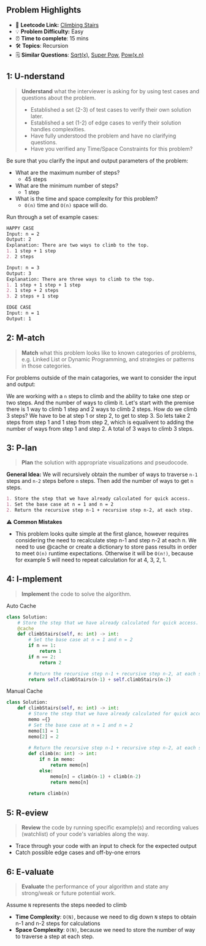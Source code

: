 ## Problem Highlights

* 🔗 **Leetcode Link:** [Climbing Stairs](https://leetcode.com/problems/climbing-stairs/)
* 💡 **Problem Difficulty:** Easy
* ⏰ **Time to complete**: 15 mins
* 🛠️ **Topics**: Recursion
* 🗒️ **Similar Questions**: [Sqrt(x)](https://leetcode.com/problems/sqrtx/), [Super Pow](https://leetcode.com/problems/super-pow/),  [Pow(x.n)](https://leetcode.com/problems/powx-n/)
    
## 1: U-nderstand
 
> **Understand** what the interviewer is asking for by using test cases and questions about the problem.
> 
> - Established a set (2-3) of test cases to verify their own solution later.
> - Established a set (1-2) of edge cases to verify their solution handles complexities.
> - Have fully understood the problem and have no clarifying questions.
> - Have you verified any Time/Space Constraints for this problem?

Be sure that you clarify the input and output parameters of the problem:

- What are the maximum number of steps?
    - 45 steps
- What are the minimum number of steps?
    - 1 step
- What is the time and space complexity for this problem?
    - `O(n)` time and `O(n)` space will do. 


Run through a set of example cases:

```markdown
HAPPY CASE
Input: n = 2
Output: 2
Explanation: There are two ways to climb to the top.
1. 1 step + 1 step
2. 2 steps

Input: n = 3
Output: 3
Explanation: There are three ways to climb to the top.
1. 1 step + 1 step + 1 step
2. 1 step + 2 steps
3. 2 steps + 1 step

EDGE CASE 
Input: n = 1
Output: 1
```   
    
## 2: M-atch

> **Match**  what this problem looks like to known categories of problems, e.g. Linked List or Dynamic Programming, and strategies or patterns in those categories.

For problems outside of the main catagories, we want to consider the input and output:

We are working with a `n` steps to climb and the ability to take one step or two steps. And the number of ways to climb it. Let's start with the premise there is 1 way to climb 1 step and 2 ways to climb 2 steps. How do we climb 3 steps? We have to be at step 1 or step 2, to get to step 3. So lets take 2 steps from step 1 and 1 step from step 2, which is equalivent to adding the number of ways from step 1 and step 2. A total of 3 ways to climb 3 steps. 


## 3: P-lan

> **Plan** the solution with appropriate visualizations and pseudocode.

**General Idea:** We will recursively obtain the number of ways to traverse `n-1` steps and `n-2` steps before `n` steps. Then add the number of ways to get `n` steps.

```markdown
1. Store the step that we have already calculated for quick access.
1. Set the base case at n = 1 and n = 2 
2. Return the recursive step n-1 + recursive step n-2, at each step. 
```

⚠️ **Common Mistakes**

* This problem looks quite simple at the first glance, however requires considering the need to recalculate step n-1 and step n-2 at each n. We need to use @cache or create a dictionary to store pass results in order to meet `O(n)` runtime expectations. Otherwise it will be `O(n!)`, because for example 5 will need to repeat calculation for at 4, 3, 2, 1. 

## 4: I-mplement

> **Implement** the code to solve the algorithm.

Auto Cache

```python
class Solution:
    # Store the step that we have already calculated for quick access.
    @cache
    def climbStairs(self, n: int) -> int:
        # Set the base case at n = 1 and n = 2 
        if n == 1:
            return 1
        if n == 2:
            return 2

        # Return the recursive step n-1 + recursive step n-2, at each step. 
        return self.climbStairs(n-1) + self.climbStairs(n-2)
```

Manual Cache
```python
class Solution:
    def climbStairs(self, n: int) -> int:
        # Store the step that we have already calculated for quick access.
        memo ={}
        # Set the base case at n = 1 and n = 2
        memo[1] = 1
        memo[2] = 2
        
        # Return the recursive step n-1 + recursive step n-2, at each step. 
        def climb(n: int) -> int:
            if n in memo:
                return memo[n]
            else:
                memo[n] = climb(n-1) + climb(n-2)
                return memo[n]
            
        return climb(n)
```

    
## 5: R-eview

> **Review** the code by running specific example(s) and recording values (watchlist) of your code's variables along the way.

- Trace through your code with an input to check for the expected output
- Catch possible edge cases and off-by-one errors

## 6: E-valuate

> **Evaluate** the performance of your algorithm and state any strong/weak or future potential work.

Assume `N` represents the steps needed to climb

* **Time Complexity**: `O(N)`, because we need to dig down `N` steps to obtain n-1 and n-2 steps for calculations
* **Space Complexity**: `O(N)`, because we need to store the number of way to traverse a step at each step.
